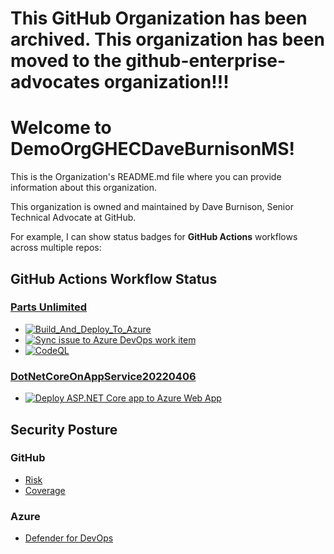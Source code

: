 # This GitHub Organization has been archived. This organization has been moved to the github-enterprise-advocates organization!!!



# Welcome to DemoOrgGHECDaveBurnisonMS!
This is the Organization's README.md file where you can provide information about this organization. 

This organization is owned and maintained by Dave Burnison, Senior Technical Advocate at GitHub. 

For example, I can show status badges for **GitHub Actions** workflows across multiple repos:
## GitHub Actions Workflow Status

### [Parts Unlimited](https://github.com/DemoOrgGHECDaveBurnisonMS/PartsUnlimitedGitHub)
- [![Build_And_Deploy_To_Azure](https://github.com/DemoOrgGHECDaveBurnisonMS/PartsUnlimitedGitHub/actions/workflows/BuildAndDeployToAzure.yml/badge.svg)](https://github.com/DemoOrgGHECDaveBurnisonMS/PartsUnlimitedGitHub/actions/workflows/BuildAndDeployToAzure.yml)
- [![Sync issue to Azure DevOps work item](https://github.com/DemoOrgGHECDaveBurnisonMS/PartsUnlimitedGitHub/actions/workflows/IssueToAzureDevOps.yml/badge.svg)](https://github.com/DemoOrgGHECDaveBurnisonMS/PartsUnlimitedGitHub/actions/workflows/IssueToAzureDevOps.yml)
- [![CodeQL](https://github.com/DemoOrgGHECDaveBurnisonMS/PartsUnlimitedGitHub/actions/workflows/codeql-analysis.yml/badge.svg)](https://github.com/DemoOrgGHECDaveBurnisonMS/PartsUnlimitedGitHub/actions/workflows/codeql-analysis.yml)

### [DotNetCoreOnAppService20220406](https://github.com/DemoOrgGHECDaveBurnisonMS/DotNetCoreOnAppService20220406)
- [![Deploy ASP.NET Core app to Azure Web App](https://github.com/DemoOrgGHECDaveBurnisonMS/DotNetCoreOnAppService20220406/actions/workflows/devops-starter-workflow.yml/badge.svg)](https://github.com/DemoOrgGHECDaveBurnisonMS/DotNetCoreOnAppService20220406/actions/workflows/devops-starter-workflow.yml)

## Security Posture

### GitHub
- [Risk](https://github.com/orgs/DemoOrgGHECDaveBurnisonMS/security/risk)
- [Coverage](https://github.com/orgs/DemoOrgGHECDaveBurnisonMS/security/coverage)

### Azure
- [Defender for DevOps](https://ms.portal.azure.com/#view/Microsoft_Azure_Security/SecurityMenuBlade/~/DevOpsSecurity)
